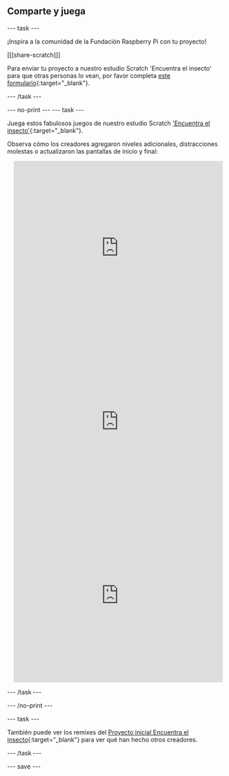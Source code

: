 ## Comparte y juega

--- task ---

¡Inspira a la comunidad de la Fundación Raspberry Pi con tu proyecto!

[[[share-scratch]]]

Para enviar tu proyecto a nuestro estudio Scratch 'Encuentra el insecto' para que otras personas lo vean, por favor completa [este formulario](https://form.raspberrypi.org/f/community-project-submissions){:target="_blank"}.

--- /task ---

--- no-print --- --- task ---

Juega estos fabulosos juegos de nuestro estudio Scratch ['Encuentra el insecto'](https://scratch.mit.edu/studios/29005236/){:target="_blank"}.

Observa cómo los creadores agregaron niveles adicionales, distracciones molestas o actualizaron las pantallas de inicio y final:

<div class="scratch-preview" style="margin-left: 15px;">
  <iframe allowtransparency="true" width="485" height="402" src="https://scratch.mit.edu/projects/embed/545488112/?autostart=false" frameborder="0"></iframe>
</div>

<div class="scratch-preview" style="margin-left: 15px;">
  <iframe allowtransparency="true" width="485" height="402" src="https://scratch.mit.edu/projects/embed/707645119/?autostart=false" frameborder="0"></iframe>
</div>

<div class="scratch-preview" style="margin-left: 15px;">
  <iframe allowtransparency="true" width="485" height="402" src="https://scratch.mit.edu/projects/embed/707644397/?autostart=false" frameborder="0"></iframe>
</div>

--- /task ---

--- /no-print ---

--- task ---

También puede ver los remixes del [Proyecto inicial Encuentra el insecto](https://scratch.mit.edu/projects/582214723/remixes){:target="_blank"} para ver qué han hecho otros creadores.

--- /task ---

--- save ---

